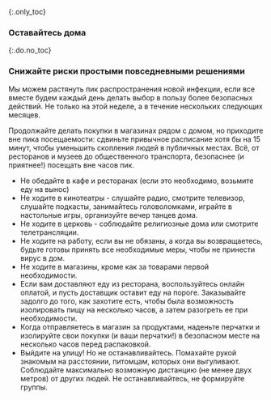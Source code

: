 {:.only_toc}
### Оставайтесь дома

{:.do.no_toc}
### Снижайте риски простыми повседневными решениями

Мы можем растянуть пик распространения новой инфекции, если все вместе будем каждый день делать выбор в пользу более безопасных действий. Не только на этой неделе, а в течение нескольких следующих месяцев.

Продолжайте делать покупки в магазинах рядом с домом, но приходите вне пика посещаемости: сдвиньте привычное расписание хотя бы на 15 минут, чтобы уменьшить скопления людей в публичных местах. Всё, от ресторанов и музеев до общественного транспорта, безопаснее (и приятнее!) посещать вне часов пик. 

-  Не обедайте в кафе и ресторанах (если это необходимо, возьмите еду на вынос)
- Не ходите в кинотеатры - слушайте радио, смотрите телевизор, слушайте подкасты, занимайтесь головоломками, играйте в настольные игры, организуйте вечер танцев дома.
- Не ходите в церковь - соблюдайте религиозные дома или смотрите телетрансляции.
- Не ходите на работу, если вы не обязаны, а когда вы возвращаетесь, будьте готовы принять все необходимые меры, чтобы не принести вирус в дом.
- Не ходите в магазины, кроме как за товарами первой необходимости.
- Если вам доставляют еду из ресторана, воспользуйтесь онлайн оплатой, и пусть доставщик оставит еду на пороге. Заказывайте задолго до того, как захотите есть, чтобы была возможность изолировать пищу на несколько часов, а затем разогреть ее при необходимости.
- Когда отправляетесь в магазин за продуктами, наденьте перчатки и изолируйте свои покупки (и ваши перчатки!) в безопасном месте на несколько часов перед распаковкой.
-   Выйдите на улицу! Но не останавливайтесь. Помахайте рукой знакомым на расстоянии, питомцам, которых они выгуливают. Соблюдайте максимально возможную дистанцию (не менее двух метров) от других людей. Не останавливайтесь, не формируйте группы.
